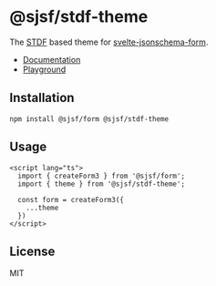 # @sjsf/stdf-theme

The [STDF](https://github.com/any-tdf/stdf) based theme for [svelte-jsonschema-form](https://github.com/x0k/svelte-jsonschema-form).

- [Documentation](https://x0k.github.io/svelte-jsonschema-form/themes/stdf/)
- [Playground](https://x0k.github.io/svelte-jsonschema-form/playground/)

## Installation

```shell
npm install @sjsf/form @sjsf/stdf-theme
```

## Usage

```svelte
<script lang="ts">
  import { createForm3 } from '@sjsf/form';
  import { theme } from '@sjsf/stdf-theme';

  const form = createForm3({
    ...theme
  })
</script>
```

## License

MIT
